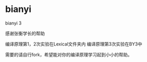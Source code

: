 bianyi
======

bianyi 3

感谢张衡学长的帮助

编译原理第1，2次实验在Lexical文件夹内
编译原理第3次实验在BY3中

需要的请自行fork，希望能对你的编译原理学习起到小小的帮助。

